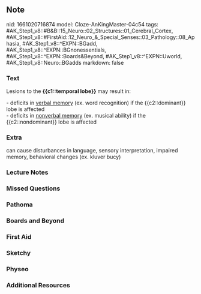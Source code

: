 ## Note
nid: 1661020716874
model: Cloze-AnKingMaster-04c54
tags: #AK_Step1_v8::#B&B::15_Neuro::02_Structures::01_Cerebral_Cortex, #AK_Step1_v8::#FirstAid::12_Neuro_&_Special_Senses::03_Pathology::08_Aphasia, #AK_Step1_v8::^EXPN::BGadd, #AK_Step1_v8::^EXPN::BGnonessentials, #AK_Step1_v8::^EXPN::Boards&Beyond, #AK_Step1_v8::^EXPN::Uworld, #AK_Step1_v8::Neuro::BGadds
markdown: false

### Text
Lesions to the <b>{{c1::temporal lobe}}</b> may result in:
<div>
  - deficits in <u>verbal memory</u> (ex. word recognition) if the
  {{c2::dominant}} lobe is affected
</div>
<div>
  - deficits in <u>nonverbal memory</u> (ex. musical ability) if
  the {{c2::nondominant}} lobe is affected
</div>

### Extra
can cause disturbances in language, sensory interpretation, impaired memory, behavioral changes (ex. kluver bucy)

### Lecture Notes


### Missed Questions


### Pathoma


### Boards and Beyond


### First Aid


### Sketchy


### Physeo


### Additional Resources

